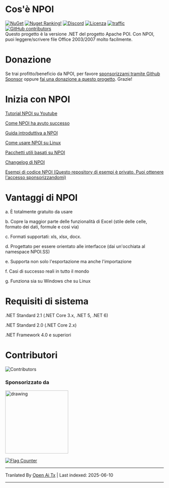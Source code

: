 Cos'è NPOI
===================
[![NuGet](https://img.shields.io/nuget/dt/npoi)](https://www.nuget.org/packages/NPOI)
[![Nuget Ranking!](https://img.shields.io/badge/Nuget%20Ranking-268-red.svg)](https://github.com/nissl-lab/npoi/issues/1532)
[![Discord](https://img.shields.io/badge/Chat-Discord-d82679.svg?logo=discord&logoColor=white)](https://discord.gg/rABUseUHme)
[![Licenza](https://img.shields.io/badge/License-Apache%202.0-blue.svg?style=flat-square&logo=Apache)](LICENSE)
[![traffic](https://api.segment.io/v1/pixel/track?data=ewogICJ3cml0ZUtleSI6ICJBV2NjaWd1UkhKODBuNkJ4WlI4cHRaRzBINzY0RmJObCIsCiAgInVzZXJJZCI6ICJ0b255cXVzIiwKICAiZXZlbnQiOiAiTlBPSSBIb21lcGFnZSIKfQ==
)](#)
<a href="https://github.com/nissl-lab/npoi/graphs/contributors">
    <img
      src="https://img.shields.io/github/contributors/nissl-lab/npoi?logo=github&label=contributors"
      alt="GitHub contributors"
    />
  </a>
<br />
Questo progetto è la versione .NET del progetto Apache POI. Con NPOI, puoi leggere/scrivere file Office 2003/2007 molto facilmente.<br />

Donazione
=========
Se trai profitto/beneficio da NPOI, per favore [sponsorizzami tramite Github Sponsor](https://github.com/sponsors/tonyqus) oppure [fai una donazione a questo progetto](https://github.com/nissl-lab/npoi/discussions/923). Grazie!

Inizia con NPOI
============

[Tutorial NPOI su Youtube](https://github.com/nissl-lab/npoi-tutorial)

[Come NPOI ha avuto successo](https://tonyqus.medium.com/how-npoi-succeeds-67ceb7333eb)

[Guida introduttiva a NPOI](https://github.com/nissl-lab/npoi/wiki/Getting-Started-with-NPOI)

[Come usare NPOI su Linux](https://github.com/nissl-lab/npoi/wiki/How-to-use-NPOI-on-Linux)

[Pacchetti utili basati su NPOI](https://github.com/nissl-lab/npoi/wiki/ORM-on-NPOI)

[Changelog di NPOI](https://github.com/nissl-lab/npoi/wiki/Changelog)

[Esempi di codice NPOI (Questo repository di esempi è privato. Puoi ottenere l'accesso sponsorizzandomi)](https://github.com/sponsors/tonyqus)

Vantaggi di NPOI
=================
a. È totalmente gratuito da usare

b. Copre la maggior parte delle funzionalità di Excel (stile delle celle, formato dei dati, formule e così via)

c. Formati supportati: xls, xlsx, docx.

d. Progettato per essere orientato alle interfacce (dai un'occhiata al namespace NPOI.SS)

e. Supporta non solo l'esportazione ma anche l'importazione

f. Casi di successo reali in tutto il mondo

g. Funziona sia su Windows che su Linux

Requisiti di sistema
===================
.NET Standard 2.1 (.NET Core 3.x, .NET 5, .NET 6)

.NET Standard 2.0 (.NET Core 2.x)

.NET Framework 4.0 e superiori

Contributori
===================
![Contributors](https://contrib.rocks/image?repo=nissl-lab/npoi)

### Sponsorizzato da
<img src="https://github.com/user-attachments/assets/88dd41a5-9c25-43dd-ba6b-2f4f82b60ecc" alt="drawing" width="200"/>

<a href="https://info.flagcounter.com/bndt"><img src="https://s01.flagcounter.com/count/bndt/bg_FFFFFF/txt_000000/border_CCCCCC/columns_3/maxflags_20/viewers_0/labels_1/pageviews_1/flags_0/percent_0/" alt="Flag Counter" border="0"></a>

---

Tranlated By [Open Ai Tx](https://github.com/OpenAiTx/OpenAiTx) | Last indexed: 2025-06-10

---